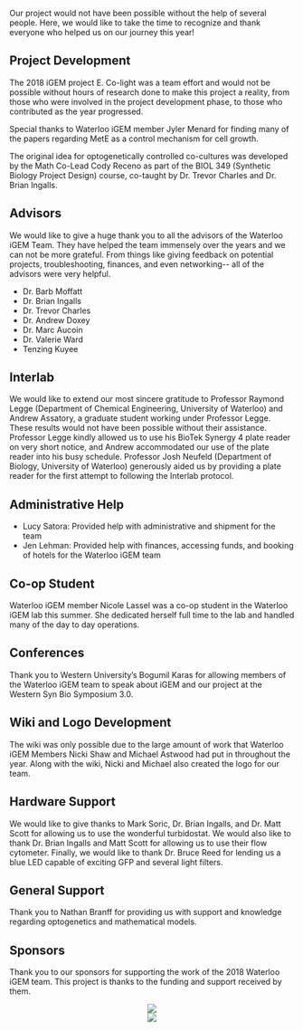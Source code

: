 Our project would not have been possible without the help of several people. Here, we would like to take the time to recognize and thank everyone who helped us on our journey this year! 

## Project Development

The 2018 iGEM project E. Co-light was a team effort and would not be possible without hours of research done to make this project a reality, from those who were involved in the project development phase, to those who contributed as the year progressed. 

Special thanks to Waterloo iGEM member Jyler Menard for finding many of the papers regarding MetE as a control mechanism for cell growth.

The original idea for optogenetically controlled co-cultures was developed by the Math Co-Lead Cody Receno as part of the BIOL 349 (Synthetic Biology Project Design) course, co-taught by Dr. Trevor Charles and Dr. Brian Ingalls.

## Advisors

We would like to give a huge thank you to all the advisors of the Waterloo iGEM Team. They have helped the team immensely over the years and we can not be more grateful. From things like giving feedback on potential projects, troubleshooting, finances, and even networking-- all of the advisors were very helpful.

* Dr. Barb Moffatt
* Dr. Brian Ingalls
* Dr. Trevor Charles
* Dr. Andrew Doxey
* Dr. Marc Aucoin
* Dr. Valerie Ward
* Tenzing Kuyee

## Interlab 

We would like to extend our most sincere gratitude to Professor Raymond Legge (Department of Chemical Engineering, University of Waterloo) and Andrew Assatory, a graduate student working under Professor Legge. These results would not have been possible without their assistance. Professor Legge kindly allowed us to use his BioTek Synergy 4 plate reader on very short notice, and Andrew accommodated our use of the plate reader into his busy schedule. Professor Josh Neufeld (Department of Biology, University of Waterloo) generously aided us by providing a plate reader for the first attempt to following the Interlab protocol.  

## Administrative Help

* Lucy Satora: Provided help with administrative and shipment for the team
* Jen Lehman: Provided help with finances, accessing funds, and booking of hotels for the Waterloo iGEM team

## Co-op Student

Waterloo iGEM member Nicole Lassel was a co-op student in the Waterloo iGEM lab this summer. She dedicated herself full time to the lab and handled many of the day to day operations.

## Conferences

Thank you to Western University’s Bogumil Karas for allowing members of the Waterloo iGEM team to speak about iGEM and our project at the Western Syn Bio Symposium 3.0.

## Wiki and Logo Development

The wiki was only possible due to the large amount of work that Waterloo iGEM Members Nicki Shaw and Michael Astwood had put in throughout the year. Along with the wiki, Nicki and Michael also created the logo for our team.

## Hardware Support

We would like to give thanks to Mark Soric, Dr. Brian Ingalls, and Dr. Matt Scott for allowing us to use the wonderful turbidostat. We would also like to thank Dr. Brian Ingalls and Matt Scott for allowing us to use their flow cytometer. Finally, we would like to thank Dr. Bruce Reed for lending us a blue LED capable of exciting GFP and several light filters.

## General Support

Thank you to Nathan Branff for providing us with support and knowledge regarding optogenetics and mathematical models.

## Sponsors

Thank you to our sponsors for supporting the work of the 2018 Waterloo iGEM team. This project is thanks to the funding and support received by them.

<center><img src="http://2018.igem.org/wiki/images/9/99/T--Waterloo--sponsors.png" /></center>

<center><img src="http://2018.igem.org/wiki/images/5/5b/T--Waterloo--Attributions-FSFlogo.png" /></center>
